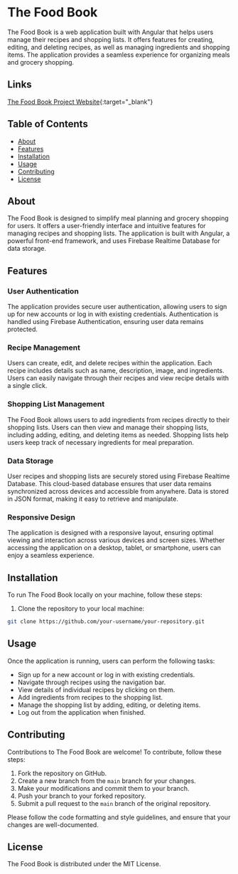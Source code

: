 # The Food Book

The Food Book is a web application built with Angular that helps users manage their recipes and shopping lists. It offers features for creating, editing, and deleting recipes, as well as managing ingredients and shopping items. The application provides a seamless experience for organizing meals and grocery shopping.

## Links
[The Food Book Project Website](https://thefoodbook.netlify.app/){:target="_blank"}

## Table of Contents

- [About](#about)
- [Features](#features)
- [Installation](#installation)
- [Usage](#usage)
- [Contributing](#contributing)
- [License](#license)

## About

The Food Book is designed to simplify meal planning and grocery shopping for users. It offers a user-friendly interface and intuitive features for managing recipes and shopping lists. The application is built with Angular, a powerful front-end framework, and uses Firebase Realtime Database for data storage.

## Features

### User Authentication

The application provides secure user authentication, allowing users to sign up for new accounts or log in with existing credentials. Authentication is handled using Firebase Authentication, ensuring user data remains protected.

### Recipe Management

Users can create, edit, and delete recipes within the application. Each recipe includes details such as name, description, image, and ingredients. Users can easily navigate through their recipes and view recipe details with a single click.

### Shopping List Management

The Food Book allows users to add ingredients from recipes directly to their shopping lists. Users can then view and manage their shopping lists, including adding, editing, and deleting items as needed. Shopping lists help users keep track of necessary ingredients for meal preparation.

### Data Storage

User recipes and shopping lists are securely stored using Firebase Realtime Database. This cloud-based database ensures that user data remains synchronized across devices and accessible from anywhere. Data is stored in JSON format, making it easy to retrieve and manipulate.

### Responsive Design

The application is designed with a responsive layout, ensuring optimal viewing and interaction across various devices and screen sizes. Whether accessing the application on a desktop, tablet, or smartphone, users can enjoy a seamless experience.

## Installation

To run The Food Book locally on your machine, follow these steps:

1. Clone the repository to your local machine:

```bash
git clone https://github.com/your-username/your-repository.git
```

## Usage

Once the application is running, users can perform the following tasks:

- Sign up for a new account or log in with existing credentials.
- Navigate through recipes using the navigation bar.
- View details of individual recipes by clicking on them.
- Add ingredients from recipes to the shopping list.
- Manage the shopping list by adding, editing, or deleting items.
- Log out from the application when finished.

## Contributing

Contributions to The Food Book are welcome! To contribute, follow these steps:

1. Fork the repository on GitHub.
2. Create a new branch from the `main` branch for your changes.
3. Make your modifications and commit them to your branch.
4. Push your branch to your forked repository.
5. Submit a pull request to the `main` branch of the original repository.

Please follow the code formatting and style guidelines, and ensure that your changes are well-documented.

## License

The Food Book is distributed under the MIT License.
